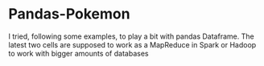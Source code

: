 # Pandas-Pokemon
I tried, following some examples, to play a bit with pandas Dataframe. The latest two cells are supposed to work as a MapReduce in Spark or Hadoop to work with bigger amounts of databases
